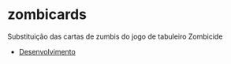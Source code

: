 # zombicards

Substituição das cartas de zumbis do jogo de tabuleiro Zombicide

- [Desenvolvimento](CONTRIBUTING.md)
